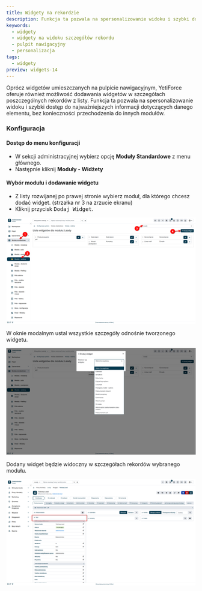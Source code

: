 ```yaml
---
title: Widgety na rekordzie
description: Funkcja ta pozwala na spersonalizowanie widoku i szybki dostęp do najważniejszych informacji dotyczących danego elementu, bez konieczności przechodzenia do innych modułów.
keywords:
  - widgety
  - widgety na widoku szczegółów rekordu
  - pulpit nawigacyjny
  - personalizacja
tags:
  - widgety
preview: widgets-14
---
```


Oprócz widgetów umieszczanych na pulpicie nawigacyjnym, YetiForce oferuje również możliwość dodawania widgetów w szczegółach poszczególnych rekordów z listy. Funkcja ta pozwala na spersonalizowanie widoku i szybki dostęp do najważniejszych informacji dotyczących danego elementu, bez konieczności przechodzenia do innych modułów.

### Konfiguracja

#### Dostęp do menu konfiguracji

- W sekcji administracyjnej wybierz opcję **Moduły Standardowe** z menu głównego.
- Następnie kliknij **Moduły - Widżety**

#### Wybór modułu i dodawanie widgetu

- Z listy rozwijanej po prawej stronie wybierz moduł, dla którego chcesz dodać widget. (strzałka nr 3 na zrzucie ekranu)
- Kliknij przycisk <kbd>Dodaj Widget</kbd>.

![widgets-12.jpg](widgets-12.jpg)

W oknie modalnym ustal wszystkie szczegóły odnośnie tworzonego widgetu.

![widgets-13.jpg](widgets-13.jpg)

Dodany widget będzie widoczny w szczegółach rekordów wybranego modułu.

![widgets-14.jpg](widgets-14.jpg)
